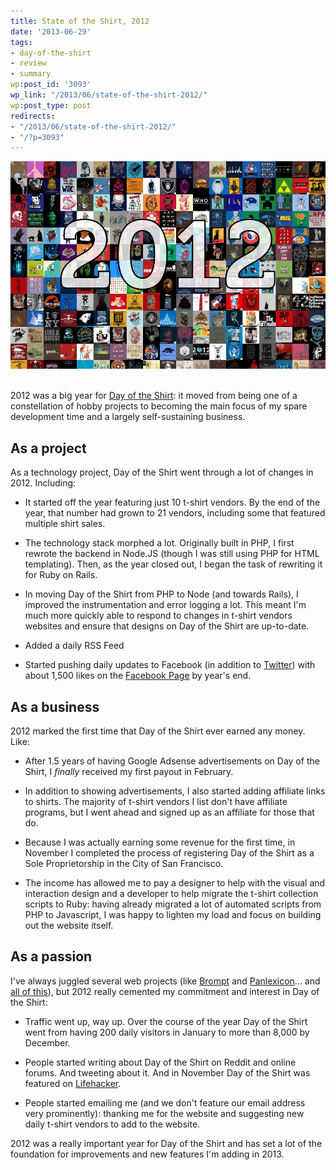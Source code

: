 ```yaml
---
title: State of the Shirt, 2012
date: '2013-06-29'
tags:
- day-of-the-shirt
- review
- summary
wp:post_id: '3093'
wp_link: "/2013/06/state-of-the-shirt-2012/"
wp:post_type: post
redirects:
- "/2013/06/state-of-the-shirt-2012/"
- "/?p=3093"
---
```


[ ![dayoftheshirt-2012](2013-06-29-State-of-the-Shirt-2012/dayoftheshirt-2012.png) ](http://dayoftheshirt.com)
 

2012 was a big year for [Day of the Shirt](http://dayoftheshirt.com): it moved from being one of a constellation of hobby projects to becoming the main focus of my spare development time and a largely self-sustaining business.

## As a project

As a technology project, Day of the Shirt went through a lot of changes in 2012. Including:

- It started off the year featuring just 10 t-shirt vendors. By the end of the year, that number had grown to 21 vendors, including some that featured multiple shirt sales.

- The technology stack morphed a lot. Originally built in PHP, I first rewrote the backend in Node.JS (though I was still using PHP for HTML templating). Then, as the year closed out, I began the task of rewriting it for Ruby on Rails.

- In moving Day of the Shirt from PHP to Node (and towards Rails), I improved the instrumentation and error logging a lot. This meant I'm much more quickly able to respond to changes in t-shirt vendors websites and ensure that designs on Day of the Shirt are up-to-date.

- Added a daily RSS Feed

- Started pushing daily updates to Facebook (in addition to [Twitter](http://twitter.com/dayoftheshirt)) with about 1,500 likes on the [Facebook Page](https://www.facebook.com/pages/Day-of-the-Shirt/255292914596736) by year's end.

## As a business

2012 marked the first time that Day of the Shirt ever earned any money. Like:

- After 1.5 years of having Google Adsense advertisements on Day of the Shirt, I _finally_ received my first payout in February.

- In addition to showing advertisements, I also started adding affiliate links to shirts. The majority of t-shirt vendors I list don't have affiliate programs, but I went ahead and signed up as an affiliate for those that do.

- Because I was actually earning some revenue for the first time, in November I completed the process of registering Day of the Shirt as a Sole Proprietorship in the City of San Francisco.

- The income has allowed me to pay a designer to help with the visual and interaction design and a developer to help migrate the t-shirt collection scripts to Ruby: having already migrated a lot of automated scripts from PHP to Javascript, I was happy to lighten my load and focus on building out the website itself.

## As a passion

I've always juggled several web projects (like [Brompt](http://brompt.com) and [Panlexicon](http://panlexicon)... and [all of this](http://www.island94.org/tag/portfolio/)), but 2012 really cemented my commitment and interest in Day of the Shirt:

- Traffic went up, way up. Over the course of the year Day of the Shirt went from having 200 daily visitors in January to more than 8,000 by December.

- People started writing about Day of the Shirt on Reddit and online forums. And tweeting about it. And in November Day of the Shirt was featured on [Lifehacker](http://lifehacker.com/5964206/day-of-the-shirt-collects-daily-deals-on-t+shirts-from-around-the-web).

- People started emailing me (and we don't feature our email address very prominently): thanking me for the website and suggesting new daily t-shirt vendors to add to the website.

2012 was a really important year for Day of the Shirt and has set a lot of the foundation for improvements and new features I'm adding in 2013.
